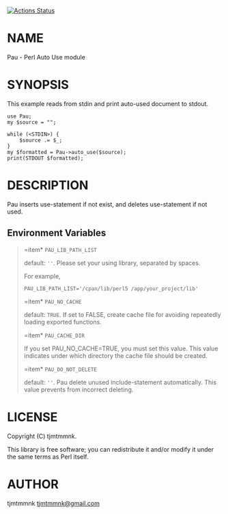 [![Actions Status](https://github.com/tjmtmmnk/pau/actions/workflows/ci.yml/badge.svg)](https://github.com/tjmtmmnk/pau/actions)
# NAME

Pau - Perl Auto Use module

# SYNOPSIS
This example reads from stdin and print auto-used document to stdout.

    use Pau;
    my $source = "";

    while (<STDIN>) {
        $source .= $_;
    }
    my $formatted = Pau->auto_use($source);
    print(STDOUT $formatted);

# DESCRIPTION

Pau inserts use-statement if not exist, and deletes use-statement if not used.

## Environment Variables

> &#x3d;item\* `PAU_LIB_PATH_LIST`
>
> default: `''`.
> Please set your using library, separated by spaces.
>
> For example,
>
>     PAU_LIB_PATH_LIST='/cpan/lib/perl5 /app/your_project/lib'
>
> &#x3d;item\* `PAU_NO_CACHE`
>
> default: `TRUE`.
> If set to FALSE, create cache file for avoiding repeatedly loading exported functions.
>
> &#x3d;item\* `PAU_CACHE_DIR`
>
> If you set PAU\_NO\_CACHE=TRUE, you must set this value.
> This value indicates under which directory the cache file should be created.
>
> &#x3d;item\* `PAU_DO_NOT_DELETE`
>
> default: `''`.
> Pau delete unused include-statement automatically. This value prevents from incorrect deleting.

# LICENSE

Copyright (C) tjmtmmnk.

This library is free software; you can redistribute it and/or modify
it under the same terms as Perl itself.

# AUTHOR

tjmtmmnk <tjmtmmnk@gmail.com>

